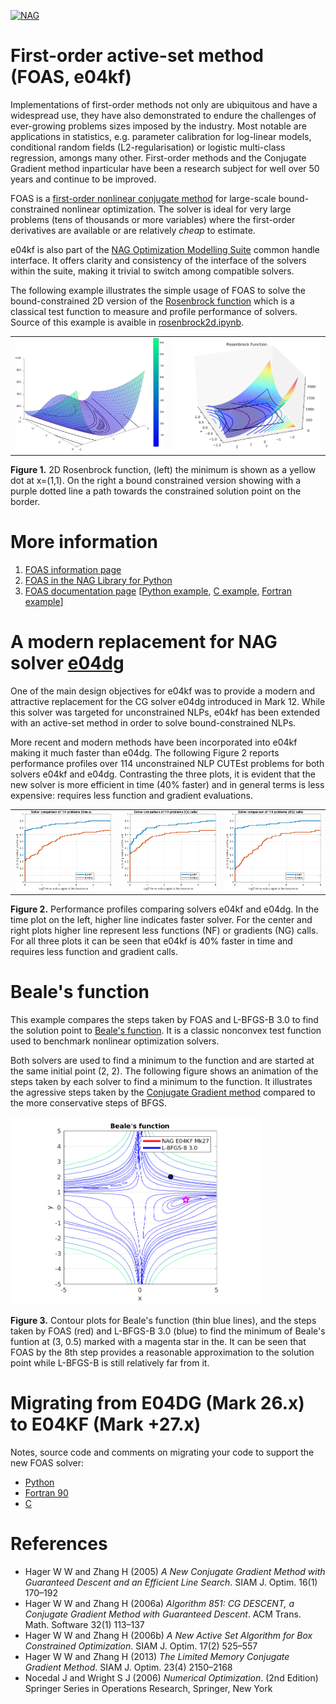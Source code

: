 [![NAG](https://raw.githubusercontent.com/talassio/NAGPythonExamples/master/nag_logo.png)](https://www.nag.co.uk)

# First-order active-set method (FOAS, e04kf)

Implementations of first-order methods not only are ubiquitous and have a widespread use, they have also demonstrated to endure the challenges of ever-growing problems sizes imposed by the industry. Most notable are applications in statistics, e.g. parameter calibration for log-linear models, conditional random fields (L2-regularisation) or logistic multi-class regression, amongs many other. First-order methods and the Conjugate Gradient method inparticular have been a research subject for well over 50 years and continue to be improved.

FOAS is a [first-order nonlinear conjugate method](https://en.wikipedia.org/wiki/Nonlinear_conjugate_gradient_method) for large-scale bound-constrained nonlinear optimization. The solver is ideal for very large problems (tens of thousands or more variables) where the first-order derivatives are available or are relatively _cheap_ to estimate.

e04kf is also part of the [NAG Optimization Modelling Suite](https://www.nag.co.uk/numeric/nl/nagdoc_latest/flhtml/e04/e04intro.html#optsuite) common handle interface. It offers clarity and consistency of the interface of the solvers within the suite, making it trivial to switch among compatible solvers.

The following example illustrates the simple usage of FOAS to solve the bound-constrained 2D version of the [Rosenbrock function](https://en.wikipedia.org/wiki/Rosenbrock_function) which is a classical test function to measure and profile performance of solvers. Source of this example is avaible in [rosenbrock2d.ipynb](rosenbrock2d.ipynb).

<table><tr>
<td><img src="./images/Rosenbrock2dw.png" width="412px" alt="2D Rosenbrock example"/></td>
 <td><img src="./images/handle_solve_bounds_foas_ex.png" width="412px" alt="2D Rosenbrock with bounds"/></td>
</tr></table>

**Figure 1.** 2D Rosenbrock function, (left) the minimum is shown as a yellow dot at x=(1,1). On the right a bound constrained version showing with a purple dotted line a path towards the constrained solution point on the border.

# More information 
 1. [FOAS information page](https://www.nag.com/content/limited-memory-nonlinear-conjugate-gradient-solver)
 2. [FOAS in the NAG Library for Python](https://www.nag.co.uk/numeric/py/nagdoc_latest/naginterfaces.library.opt.html#naginterfaces.library.opt.handle_solve_bounds_foas)
 3. [FOAS documentation page](https://www.nag.co.uk/numeric/nl/nagdoc_latest/flhtml/e04/e04kff.html) [[Python example](https://www.nag.co.uk/numeric/py/nagdoc_latest/naginterfaces.library.opt.html#naginterfaces.library.examples.opt.handle_solve_bounds_foas_ex.main), [C example](https://www.nag.co.uk/numeric/nl/nagdoc_latest/clhtml/e04/e04kfc.html#example), [Fortran example](https://www.nag.co.uk/numeric/nl/nagdoc_latest/flhtml/e04/e04kff.html#example)]

# A modern replacement for NAG solver [e04dg](https://www.nag.co.uk/numeric/nl/nagdoc_latest/flhtml/e04/e04dgf.html)
One of the main design objectives for e04kf was to provide a modern and attractive replacement for the CG solver e04dg introduced in Mark 12. While this solver was targeted for unconstrained NLPs, e04kf has been extended with an active-set method in order to solve bound-constrained NLPs.

More recent and modern methods have been incorporated into e04kf making it much faster than e04dg. The following Figure 2 reports performance profiles over 114 unconstrained NLP CUTEst problems for both solvers e04kf and e04dg. Contrasting the three plots, it is evident that the new solver is more efficient in time (40% faster) and in general terms is less expensive: requires less function and gradient evaluations.

<table><tr>
<td><img src="./images/KF_DG_unconst_tokyo_notriv-NT.png" width="275px" alt="Perf profile e04kf/e04dg time (s)"/></td>
<td><img src="./images/KF_DG_unconst_tokyo_notriv-NF.png" width="275px" alt="Perf profile e04kf/e04dg function evaluations"/></td>
<td><img src="./images/KF_DG_unconst_tokyo_notriv-NG.png" width="275px" alt="Perf profile e04kf/e04dg gradient evaluations"/></td>
</tr></table>

**Figure 2.** Performance profiles comparing solvers e04kf and e04dg. In the time plot on the left, higher line indicates faster solver. For the center and right plots higher line represent less functions (NF) or gradients (NG) calls. For all three plots it can be seen that e04kf is 40% faster in time and requires less function and gradient calls.

# Beale's function
This example compares the steps taken by FOAS and L-BFGS-B 3.0 to find the solution point to [Beale's function](https://en.wikipedia.org/wiki/Test_functions_for_optimization). It is a classic nonconvex test function used to benchmark nonlinear optimization solvers.

Both solvers are used to find a minimum to the function and are started at the same initial point (2, 2). The following figure shows an animation of the steps taken by each solver to find a minimum to the function. 
It illustrates the agressive steps taken by the [Conjugate Gradient method](https://en.wikipedia.org/wiki/Conjugate_gradient_method) compared to the more conservative steps of BFGS.

<img src="./images/animated.gif" width="400px" alt="Beale function solved using e04kf and L-BFGS-B"/>

**Figure 3.** Contour plots for Beale's function (thin blue lines), and the steps taken by FOAS (red) and L-BFGS-B 3.0 (blue) to find the minimum of Beale's funtion at (3, 0.5) marked with a magenta star in the. It can be seen that FOAS by the 8th step provides a reasonable approximation to the solution point while L-BFGS-B is still relatively far from it. 

# Migrating from E04DG (Mark 26.x) to E04KF (Mark +27.x)

Notes, source code and comments on migrating your code to support the new FOAS solver:

 * [Python](migration/python.md)
 * [Fortran 90](migration/fotran.md)
 * [C](migration/c.md)

# References

 * Hager W W and Zhang H (2005) _A New Conjugate Gradient Method with Guaranteed Descent and an Efficient Line Search_. SIAM J. Optim. 16(1) 170–192
 * Hager W W and Zhang H (2006a) _Algorithm 851: CG DESCENT, a Conjugate Gradient Method with Guaranteed Descent_. ACM Trans. Math. Software 32(1) 113–137
 * Hager W W and Zhang H (2006b) _A New Active Set Algorithm for Box Constrained Optimization_. SIAM J. Optim. 17(2) 525–557
 * Hager W W and Zhang H (2013) _The Limited Memory Conjugate Gradient Method_. SIAM J. Optim. 23(4) 2150–2168
 * Nocedal J and Wright S J (2006) _Numerical Optimization_. (2nd Edition) Springer Series in Operations Research, Springer, New York 

<!-- foot banner for commercial material -->


